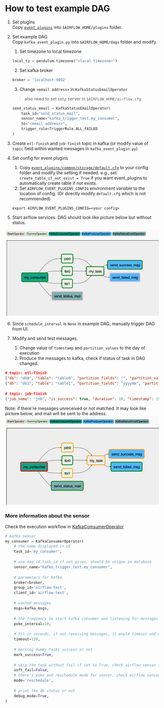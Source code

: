 # How to test example DAG

1. Set plugins<br/>
Copy [`event_plugins`](plugins/) into `$AIRFLOW_HOME/plugins` folder.

2. Set example DAG<br/>
Copy `kafka_event_plugin.py` into `$AIRFLOW_HOME/dags` folder and modify.
    1. Set timezone to local timezone
    ```python
    local_tz = pendulum.timezone("<local timezone>")
    ```
    2. Set kafka broker
    ```python
    broker = 'localhost:9092'
    ```
    3. Change `<email address>` in `KafkaStatusEmailOperator`
    > also need to set `smtp` server in `$AIRFLOW_HOME/airflow.cfg`
    ```python
    send_status_email = KafkaStatusEmailOperator(
        task_id="send_status_mail",
        sensor_name="kafka_trigger_test.my_consumer",
        to="<email address>",
        trigger_rule=TriggerRule.ALL_FAILED
    )
    ```

3. Create `etl-finish` and `job-finish` topic in kafka (or modify value of `topic` field within wanted messages in `kafka_event_plugin.py`)

4. Set config for event plugins<br/>
    1. Copy [`event_plugins/common/storage/default.cfg`](../plugins/event_plugins/common/storage/default.cfg) to your config folder and modify the setting if needed. e.g., set `create_table_if_not_exist = True` if you want event_plugins to automatically create table if not exists.
    2. Set `AIRFLOW_EVENT_PLUGINS_CONFIG` environment variable to the location of config. (Or directly modify `default.cfg` which is not recommended)
    ```shell
    export AIRFLOW_EVENT_PLUGINS_CONFIG=<your config>
    ```

5. Start airflow services. DAG should look like picture below but without status.

![](../images/ExampleDagSuccess.png)

6. Since `schedule_interval` is `None` in example DAG, manually trigger DAG from UI.

7. Modify and send test messages.
    1. Change value of `timestamp` and `partition_values` to the day of execution
    2. Produce the messages to kafka, check if status of task in DAG changed.

```json
# topic: etl-finish
{"db": "db0", "table": "table0", "partition_fields": "", "partition_values": "", "timestamp": 1575190675}
{"db": "db1", "table": "table1", "partition_fields": "yyyymm", "partition_values": "201911", "timestamp": 1575190675}

# topic: job-finish
{"job_name": "jn0", "is_success": true, "duration": 10, "timestamp": 1575190675}
```

Note: if there're messages unreceived or not matched. It may look like picture below, and mail will be sent to the address.
![](../images/ExampleDagFailed.png)

### More information about the sensor
Check the execution workflow in [KafkaComsumerOperator](../docs/kafka_consumer.md#DAG-flow-example)
```python
# kafka sensor
my_consumer = KafkaConsumerOperator(
    # the name displayed in UI
    task_id='my_consumer',

    # use dag_id.task_id if not given, should be unique in database
    sensor_name="kafka_trigger_test.my_consumer",

    # parameters for kafka
    broker=broker,
    group_id='airflow-test',
    client_id='airflow-test',

    # wanted messages
    msgs=kafka_msgs,

    # the frequency to start kafka consumer and listening for messages
    poke_interval=10,

    # ttl in seconds, if not receiving messages, it would timeout and mark the task failed. crontab string is also available. e.g., "0 22 * * *" for daily triggered DAG
    timeout=120,

    # marking dummy tasks success or not
    mark_success=True,

    # skip the task without fail if set to True, check airflow sensor for more information
    soft_fail=False,
    # there's poke and reschedule mode for sensor, check airflow sensor for more information
    mode='reschedule',

    # print the db status or not
    debug_mode=True,
)
```

